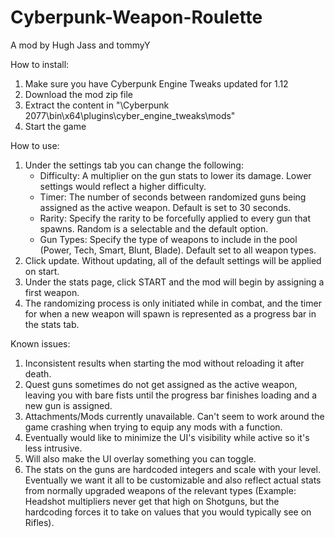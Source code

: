 # Cyberpunk-Weapon-Roulette

A mod by Hugh Jass and tommyY
  
How to install:  
1. Make sure you have Cyberpunk Engine Tweaks updated for 1.12  
2. Download the mod zip file  
3. Extract the content in "<path>\Cyberpunk 2077\bin\x64\plugins\cyber_engine_tweaks\mods\"  
4. Start the game  
  
How to use:  
1. Under the settings tab you can change the following:  
   - Difficulty: A multiplier on the gun stats to lower its damage. Lower settings would reflect a higher difficulty.  
   - Timer: The number of seconds between randomized guns being assigned as the active weapon. Default is set to 30 seconds.  
   - Rarity: Specify the rarity to be forcefully applied to every gun that spawns. Random is a selectable and the default option.  
   - Gun Types: Specify the type of weapons to include in the pool (Power, Tech, Smart, Blunt, Blade). Default set to all weapon types.  
2. Click update. Without updating, all of the default settings will be applied on start.  
3. Under the stats page, click START and the mod will begin by assigning a first weapon.  
4. The randomizing process is only initiated while in combat, and the timer for when a new weapon will spawn is represented as a progress bar in the stats tab.  
  
Known issues:  
1. Inconsistent results when starting the mod without reloading it after death.  
2. Quest guns sometimes do not get assigned as the active weapon, leaving you with bare fists until the progress bar finishes loading and a new gun is assigned.  
3. Attachments/Mods currently unavailable. Can't seem to work around the game crashing when trying to equip any mods with a function.  
4. Eventually would like to minimize the UI's visibility while active so it's less intrusive.  
5. Will also make the UI overlay something you can toggle.  
6. The stats on the guns are hardcoded integers and scale with your level. Eventually we want it all to be customizable and also reflect actual stats from normally upgraded weapons of the relevant types (Example: Headshot multipliers never get that high on Shotguns, but the hardcoding forces it to take on values that you would typically see on Rifles).
